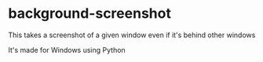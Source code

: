 # background-screenshot
This takes a screenshot of a given window even if it's behind other windows

It's made for Windows using Python
